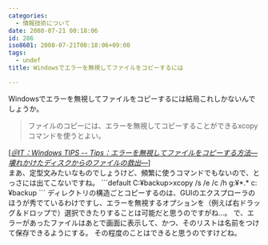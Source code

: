 ```yaml
---
categories:
  - 情報技術について
date: 2008-07-21 00:18:06
id: 286
iso8601: 2008-07-21T00:18:06+09:00
tags:
  - undef
title: Windowsでエラーを無視してファイルをコピーするには

---
```


Windowsでエラーを無視してファイルをコピーするには結局これしかないんでしょうか。
<blockquote cite="http://www.atmarkit.co.jp/fwin2k/win2ktips/268filecopy/filecopy.html" title="Source: ＠IT：Windows TIPS -- Tips：エラーを無視してファイルをコピーする方法―壊れかけたディスクからのファイルの救出―; Accessed Date: 7/21/2008" class="blockquote"><p>ファイルのコピーには、エラーを無視してコピーすることができるxcopyコマンドを使うとよい。</p></blockquote><div class="cite"> [<cite><a href="http://www.atmarkit.co.jp/fwin2k/win2ktips/268filecopy/filecopy.html">＠IT：Windows TIPS -- Tips：エラーを無視してファイルをコピーする方法―壊れかけたディスクからのファイルの救出―</a></cite>] </div>
まあ、定型文みたいなものでしょうけど、頻繁に使うコマンドでもないので、とっさには出てこないですね。
```default
C:¥backup&#62;xcopy /s /e /c /h g:¥*.* c:¥backup
```
ディレクトリの構造ごとコピーするのは、GUIのエクスプローラのほうが秀でているわけですし、エラーを無視するオプションを（例えば右ドラッグ＆ドロップで）選択できたりすることは可能だと思うのですがね&#133;。
で、エラーがあったファイルはあとで画面に表示して、かつ、そのリストは名前をつけて保存できるようにする。
その程度のことはできると思うのですけどね。
    	